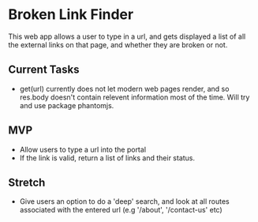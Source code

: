 # Broken Link Finder

This web app allows a user to type in a url, and gets displayed a list of all the external links on that page, and whether they are broken or not.

## Current Tasks

- get(url) currently does not let modern web pages render, and so res.body doesn't contain relevent information most of the time. Will try and use package phantomjs.


## MVP

- Allow users to type a url into the portal
- If the link is valid, return a list of links and their status.

## Stretch
- Give users an option to do a 'deep' search, and look at all routes associated with the entered url (e.g '/about', '/contact-us' etc)
